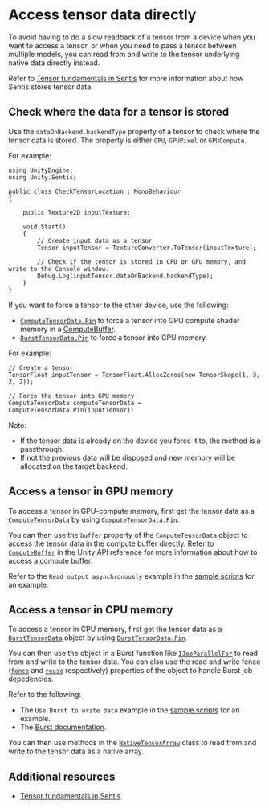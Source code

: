 # Access tensor data directly

To avoid having to do a slow readback of a tensor from a device when you want to access a tensor, or when you need to pass a tensor between multiple models, you can read from and write to the tensor underlying native data directly instead.

Refer to [Tensor fundamentals in Sentis](tensor-fundamentals.md#memory-location) for more information about how Sentis stores tensor data.

## Check where the data for a tensor is stored

Use the `dataOnBackend.backendType` property of a tensor to check where the tensor data is stored. The property is either `CPU`, `GPUPixel` or `GPUCompute`.

For example:

```
using UnityEngine;
using Unity.Sentis;

public class CheckTensorLocation : MonoBehaviour
{

    public Texture2D inputTexture;
    
    void Start()
    {
        // Create input data as a tensor
        Tensor inputTensor = TextureConverter.ToTensor(inputTexture);

        // Check if the tensor is stored in CPU or GPU memory, and write to the Console window.
        Debug.Log(inputTensor.dataOnBackend.backendType);
    }
}
```

If you want to force a tensor to the other device, use the following:

- [`ComputeTensorData.Pin`](xref:Unity.Sentis.ComputeTensorData.Pin(Unity.Sentis.Tensor,System.Boolean)) to force a tensor into GPU compute shader memory in a [ComputeBuffer](https://docs.unity3d.com/ScriptReference/ComputeBuffer.html).
- [`BurstTensorData.Pin`](xref:Unity.Sentis.ComputeTensorData.Pin(Unity.Sentis.Tensor,System.Boolean)) to force a tensor into CPU memory.

For example:

```
// Create a tensor
TensorFloat inputTensor = TensorFloat.AllocZeros(new TensorShape(1, 3, 2, 2));

// Force the tensor into GPU memory
ComputeTensorData computeTensorData = ComputeTensorData.Pin(inputTensor);
```

Note:
* If the tensor data is already on the device you force it to, the method is a passthrough.
* If not the previous data will be disposed and new memory will be allocated on the target backend.
## Access a tensor in GPU memory

To access a tensor in GPU-compute memory, first get the tensor data as a [`ComputeTensorData`](xref:Unity.Sentis.ComputeTensorData) by using [`ComputeTensorData.Pin`](xref:Unity.Sentis.ComputeTensorData.Pin(Unity.Sentis.Tensor,System.Boolean)).

You can then use the `buffer` property of the `ComputeTensorData` object to access the tensor data in the compute buffer directly. Refer to [`ComputeBuffer`](https://docs.unity3d.com/ScriptReference/ComputeBuffer.html) in the Unity API reference for more information about how to access a compute buffer.

Refer to the `Read output asynchronously` example in the [sample scripts](package-samples.md) for an example.

## Access a tensor in CPU memory

To access a tensor in CPU memory, first get the tensor data as a [`BurstTensorData`](xref:Unity.Sentis.BurstTensorData) object by using [`BurstTensorData.Pin`](xref:Unity.Sentis.BurstTensorData.Pin(Unity.Sentis.Tensor,System.Boolean)).

You can then use the object in a Burst function like [`IJobParallelFor`](https://docs.unity3d.com/ScriptReference/Unity.Jobs.IJobParallelFor.html) to read from and write to the tensor data. You can also use the read and write fence ([`fence`](xref:Unity.Sentis.BurstTensorData.fence) and [`reuse`](xref:Unity.Sentis.BurstTensorData.reuse) respectively) properties of the object to handle Burst job depedencies.

Refer to the following:

- The `Use Burst to write data` example in the [sample scripts](package-samples.md) for an example.
- The [Burst documentation](https://docs.unity3d.com/Packages/com.unity.burst@latest).

You can then use methods in the [`NativeTensorArray`](xref:Unity.Sentis.NativeTensorArray) class to read from and write to the tensor data as a native array.

## Additional resources

- [Tensor fundamentals in Sentis](tensor-fundamentals.md)

